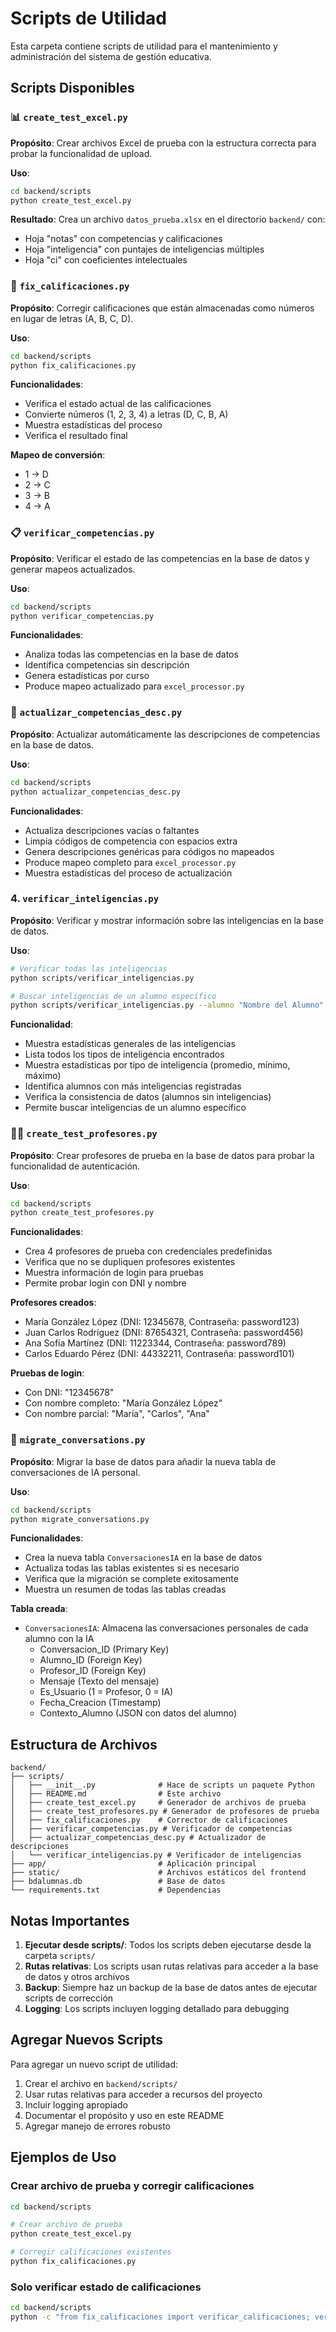 # Scripts de Utilidad

Esta carpeta contiene scripts de utilidad para el mantenimiento y administración del sistema de gestión educativa.

## Scripts Disponibles

### 📊 `create_test_excel.py`
**Propósito**: Crear archivos Excel de prueba con la estructura correcta para probar la funcionalidad de upload.

**Uso**:
```bash
cd backend/scripts
python create_test_excel.py
```

**Resultado**: Crea un archivo `datos_prueba.xlsx` en el directorio `backend/` con:
- Hoja "notas" con competencias y calificaciones
- Hoja "inteligencia" con puntajes de inteligencias múltiples
- Hoja "ci" con coeficientes intelectuales

### 🔧 `fix_calificaciones.py`
**Propósito**: Corregir calificaciones que están almacenadas como números en lugar de letras (A, B, C, D).

**Uso**:
```bash
cd backend/scripts
python fix_calificaciones.py
```

**Funcionalidades**:
- Verifica el estado actual de las calificaciones
- Convierte números (1, 2, 3, 4) a letras (D, C, B, A)
- Muestra estadísticas del proceso
- Verifica el resultado final

**Mapeo de conversión**:
- 1 → D
- 2 → C
- 3 → B
- 4 → A

### 📋 `verificar_competencias.py`
**Propósito**: Verificar el estado de las competencias en la base de datos y generar mapeos actualizados.

**Uso**:
```bash
cd backend/scripts
python verificar_competencias.py
```

**Funcionalidades**:
- Analiza todas las competencias en la base de datos
- Identifica competencias sin descripción
- Genera estadísticas por curso
- Produce mapeo actualizado para `excel_processor.py`

### 🔄 `actualizar_competencias_desc.py`
**Propósito**: Actualizar automáticamente las descripciones de competencias en la base de datos.

**Uso**:
```bash
cd backend/scripts
python actualizar_competencias_desc.py
```

**Funcionalidades**:
- Actualiza descripciones vacías o faltantes
- Limpia códigos de competencia con espacios extra
- Genera descripciones genéricas para códigos no mapeados
- Produce mapeo completo para `excel_processor.py`
- Muestra estadísticas del proceso de actualización

### 4. `verificar_inteligencias.py`
**Propósito**: Verificar y mostrar información sobre las inteligencias en la base de datos.

**Uso**:
```bash
# Verificar todas las inteligencias
python scripts/verificar_inteligencias.py

# Buscar inteligencias de un alumno específico
python scripts/verificar_inteligencias.py --alumno "Nombre del Alumno"
```

**Funcionalidad**:
- Muestra estadísticas generales de las inteligencias
- Lista todos los tipos de inteligencia encontrados
- Muestra estadísticas por tipo de inteligencia (promedio, mínimo, máximo)
- Identifica alumnos con más inteligencias registradas
- Verifica la consistencia de datos (alumnos sin inteligencias)
- Permite buscar inteligencias de un alumno específico

### 👨‍🏫 `create_test_profesores.py`
**Propósito**: Crear profesores de prueba en la base de datos para probar la funcionalidad de autenticación.

**Uso**:
```bash
cd backend/scripts
python create_test_profesores.py
```

**Funcionalidades**:
- Crea 4 profesores de prueba con credenciales predefinidas
- Verifica que no se dupliquen profesores existentes
- Muestra información de login para pruebas
- Permite probar login con DNI y nombre

**Profesores creados**:
- María González López (DNI: 12345678, Contraseña: password123)
- Juan Carlos Rodríguez (DNI: 87654321, Contraseña: password456)
- Ana Sofía Martínez (DNI: 11223344, Contraseña: password789)
- Carlos Eduardo Pérez (DNI: 44332211, Contraseña: password101)

**Pruebas de login**:
- Con DNI: "12345678"
- Con nombre completo: "María González López"
- Con nombre parcial: "María", "Carlos", "Ana"

### 🔄 `migrate_conversations.py`
**Propósito**: Migrar la base de datos para añadir la nueva tabla de conversaciones de IA personal.

**Uso**:
```bash
cd backend/scripts
python migrate_conversations.py
```

**Funcionalidades**:
- Crea la nueva tabla `ConversacionesIA` en la base de datos
- Actualiza todas las tablas existentes si es necesario
- Verifica que la migración se complete exitosamente
- Muestra un resumen de todas las tablas creadas

**Tabla creada**:
- `ConversacionesIA`: Almacena las conversaciones personales de cada alumno con la IA
  - Conversacion_ID (Primary Key)
  - Alumno_ID (Foreign Key)
  - Profesor_ID (Foreign Key)
  - Mensaje (Texto del mensaje)
  - Es_Usuario (1 = Profesor, 0 = IA)
  - Fecha_Creacion (Timestamp)
  - Contexto_Alumno (JSON con datos del alumno)

## Estructura de Archivos

```
backend/
├── scripts/
│   ├── __init__.py              # Hace de scripts un paquete Python
│   ├── README.md                # Este archivo
│   ├── create_test_excel.py     # Generador de archivos de prueba
│   ├── create_test_profesores.py # Generador de profesores de prueba
│   ├── fix_calificaciones.py    # Corrector de calificaciones
│   ├── verificar_competencias.py # Verificador de competencias
│   ├── actualizar_competencias_desc.py # Actualizador de descripciones
│   └── verificar_inteligencias.py # Verificador de inteligencias
├── app/                         # Aplicación principal
├── static/                      # Archivos estáticos del frontend
├── bdalumnas.db                 # Base de datos
└── requirements.txt             # Dependencias
```

## Notas Importantes

1. **Ejecutar desde scripts/**: Todos los scripts deben ejecutarse desde la carpeta `scripts/`
2. **Rutas relativas**: Los scripts usan rutas relativas para acceder a la base de datos y otros archivos
3. **Backup**: Siempre haz un backup de la base de datos antes de ejecutar scripts de corrección
4. **Logging**: Los scripts incluyen logging detallado para debugging

## Agregar Nuevos Scripts

Para agregar un nuevo script de utilidad:

1. Crear el archivo en `backend/scripts/`
2. Usar rutas relativas para acceder a recursos del proyecto
3. Incluir logging apropiado
4. Documentar el propósito y uso en este README
5. Agregar manejo de errores robusto

## Ejemplos de Uso

### Crear archivo de prueba y corregir calificaciones
```bash
cd backend/scripts

# Crear archivo de prueba
python create_test_excel.py

# Corregir calificaciones existentes
python fix_calificaciones.py
```

### Solo verificar estado de calificaciones
```bash
cd backend/scripts
python -c "from fix_calificaciones import verificar_calificaciones; verificar_calificaciones()"
``` 